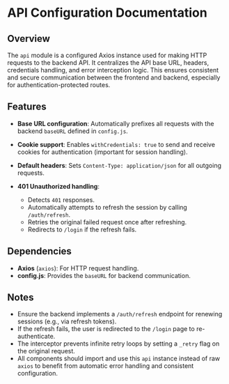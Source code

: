 # API Configuration Documentation

## Overview

The `api` module is a configured Axios instance used for making HTTP requests to the backend API. It centralizes the API base URL, headers, credentials handling, and error interception logic. This ensures consistent and secure communication between the frontend and backend, especially for authentication-protected routes.

## Features

* **Base URL configuration**: Automatically prefixes all requests with the backend `baseURL` defined in `config.js`.
* **Cookie support**: Enables `withCredentials: true` to send and receive cookies for authentication (important for session handling).
* **Default headers**: Sets `Content-Type: application/json` for all outgoing requests.
* **401 Unauthorized handling**:

  * Detects `401` responses.
  * Automatically attempts to refresh the session by calling `/auth/refresh`.
  * Retries the original failed request once after refreshing.
  * Redirects to `/login` if the refresh fails.

## Dependencies

* **Axios** (`axios`): For HTTP request handling.
* **config.js**: Provides the `baseURL` for backend communication.

## Notes

* Ensure the backend implements a `/auth/refresh` endpoint for renewing sessions (e.g., via refresh tokens).
* If the refresh fails, the user is redirected to the `/login` page to re-authenticate.
* The interceptor prevents infinite retry loops by setting a `_retry` flag on the original request.
* All components should import and use this `api` instance instead of raw `axios` to benefit from automatic error handling and consistent configuration.